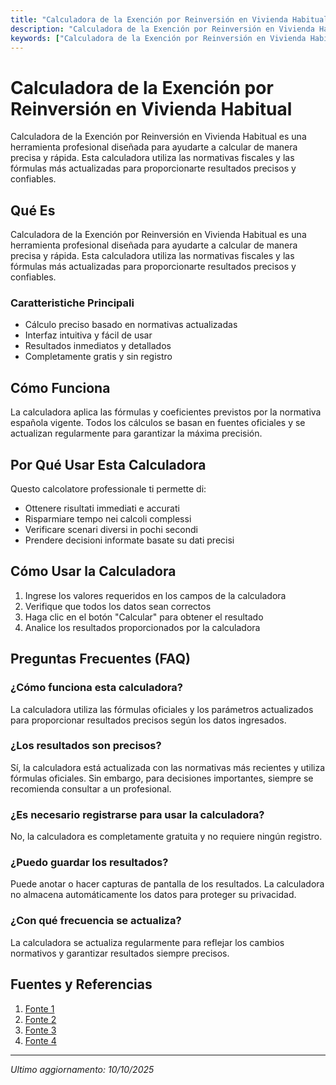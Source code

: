```yaml
---
title: "Calculadora de la Exención por Reinversión en Vivienda Habitual"
description: "Calculadora de la Exención por Reinversión en Vivienda Habitual es una herramienta profesional diseñada para ayudarte a calcular de manera precisa y rápida. Esta calculadora utiliza las normativas fiscales y las fórmulas más actualizadas para proporcionarte resultados precisos y confiables."
keywords: ["Calculadora de la Exención por Reinversión en Vivienda Habitual", "calcolatore", "calcolo online"]
---
```


# Calculadora de la Exención por Reinversión en Vivienda Habitual

Calculadora de la Exención por Reinversión en Vivienda Habitual es una herramienta profesional diseñada para ayudarte a calcular de manera precisa y rápida. Esta calculadora utiliza las normativas fiscales y las fórmulas más actualizadas para proporcionarte resultados precisos y confiables.

## Qué Es

Calculadora de la Exención por Reinversión en Vivienda Habitual es una herramienta profesional diseñada para ayudarte a calcular de manera precisa y rápida. Esta calculadora utiliza las normativas fiscales y las fórmulas más actualizadas para proporcionarte resultados precisos y confiables.

### Caratteristiche Principali

- Cálculo preciso basado en normativas actualizadas
- Interfaz intuitiva y fácil de usar
- Resultados inmediatos y detallados
- Completamente gratis y sin registro

## Cómo Funciona

La calculadora aplica las fórmulas y coeficientes previstos por la normativa española vigente. Todos los cálculos se basan en fuentes oficiales y se actualizan regularmente para garantizar la máxima precisión.

## Por Qué Usar Esta Calculadora

Questo calcolatore professionale ti permette di:

- Ottenere risultati immediati e accurati
- Risparmiare tempo nei calcoli complessi
- Verificare scenari diversi in pochi secondi
- Prendere decisioni informate basate su dati precisi

## Cómo Usar la Calculadora

1. Ingrese los valores requeridos en los campos de la calculadora
2. Verifique que todos los datos sean correctos
3. Haga clic en el botón "Calcular" para obtener el resultado
4. Analice los resultados proporcionados por la calculadora

## Preguntas Frecuentes (FAQ)

### ¿Cómo funciona esta calculadora?

La calculadora utiliza las fórmulas oficiales y los parámetros actualizados para proporcionar resultados precisos según los datos ingresados.

### ¿Los resultados son precisos?

Sí, la calculadora está actualizada con las normativas más recientes y utiliza fórmulas oficiales. Sin embargo, para decisiones importantes, siempre se recomienda consultar a un profesional.

### ¿Es necesario registrarse para usar la calculadora?

No, la calculadora es completamente gratuita y no requiere ningún registro.

### ¿Puedo guardar los resultados?

Puede anotar o hacer capturas de pantalla de los resultados. La calculadora no almacena automáticamente los datos para proteger su privacidad.

### ¿Con qué frecuencia se actualiza?

La calculadora se actualiza regularmente para reflejar los cambios normativos y garantizar resultados siempre precisos.

## Fuentes y Referencias

1. [Fonte 1](https://sede.agenciatributaria.gob.es/Sede/ayuda/manuales-videos-folletos/manuales-ayuda-presentacion/irpf-2021/8-cumplimentacion-irpf/8_2-ganancias-perdidas-patrimoniales/8_2_6_ganancias-excluidas-gravamen-supuestos-reinversion/8_2_6_1_exencion-reinversion-vivienda-habitual.html)
2. [Fonte 2](https://realadvisor.es/es/blog/calcular-reinversion-vivienda-habitual)
3. [Fonte 3](https://www.youtube.com/watch?v=vhhfF4DSOUc)
4. [Fonte 4](https://www.segurailla.com/es/simulador/ganancia-patrimonial.php)

---

*Ultimo aggiornamento: 10/10/2025*
